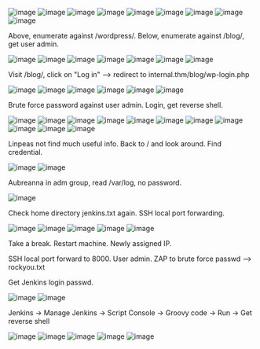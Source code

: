 ![image](https://github.com/user-attachments/assets/7b266bcb-574c-44cf-b79a-156ead305056)
![image](https://github.com/user-attachments/assets/105078f9-9709-4f54-bd69-706646f4f2e7)
![image](https://github.com/user-attachments/assets/8b1e49b9-f1df-46e2-87ca-5af58ea77cde)
![image](https://github.com/user-attachments/assets/7a4b060e-b327-49af-842b-9c09265d9ac7)
![image](https://github.com/user-attachments/assets/fa3a900f-b644-4b37-ac32-b108d40755f7)
![image](https://github.com/user-attachments/assets/0365731c-cfcb-4503-af37-e8ca44624ed5)
![image](https://github.com/user-attachments/assets/4db58e87-8e42-43d0-a2f8-109964fcf333)
![image](https://github.com/user-attachments/assets/063230cf-757a-40dc-8f1d-6660b4af094c)
![image](https://github.com/user-attachments/assets/4dd587e0-31cf-4a77-a0ab-4f24c8226512)

Above, enumerate against /wordpress/. Below, enumerate against /blog/, get user admin.

![image](https://github.com/user-attachments/assets/627fd3cd-099c-4231-87d1-8c102f62011f)
![image](https://github.com/user-attachments/assets/abf82a4f-8de1-4766-9ef4-c1ca331d8337)
![image](https://github.com/user-attachments/assets/bcbdbc8c-7485-4784-b317-1428d90538e3)
![image](https://github.com/user-attachments/assets/335819c0-9cca-4376-8cc7-e3f1de5fbd1e)
![image](https://github.com/user-attachments/assets/f63cb7da-30bd-4a3d-8304-5e0cbacaa203)
![image](https://github.com/user-attachments/assets/debb016b-0a9b-4443-afbb-72a9462db6d9)
![image](https://github.com/user-attachments/assets/b099310f-a574-42dc-abe0-118105748a5c)

Visit /blog/, click on "Log in" --> redirect to internal.thm/blog/wp-login.php

![image](https://github.com/user-attachments/assets/f21fe702-bc4a-4da6-9463-0382a2076df2)
![image](https://github.com/user-attachments/assets/660392bd-fad3-49df-a348-901c21c4d968)
![image](https://github.com/user-attachments/assets/bdf24487-db1f-4473-a6fd-a999a1a61ee4)
![image](https://github.com/user-attachments/assets/71eb0b8f-a9ac-4a4c-ae1d-2bbae715f6e8)
![image](https://github.com/user-attachments/assets/75ea3c6c-ba3b-4638-8bee-3c87d39df67c)
![image](https://github.com/user-attachments/assets/cd2f747b-051e-4adc-bfce-934028f9be45)


Brute force password against user admin. Login, get reverse shell.

![image](https://github.com/user-attachments/assets/f30cf008-a5dc-4d0d-8059-a824950eeb2f)
![image](https://github.com/user-attachments/assets/ca823bed-1014-4717-afb5-b9b1e775c66b)
![image](https://github.com/user-attachments/assets/bb3bd9a8-ef7c-40f7-96d3-0c539ece0eab)
![image](https://github.com/user-attachments/assets/417d02ae-8464-4e38-9435-6223ca0ae465)
![image](https://github.com/user-attachments/assets/20cd0ab1-2baf-44e7-a2b1-f7817bdc0a0e)
![image](https://github.com/user-attachments/assets/8b7b910e-0c26-4985-a497-d3cf1d5b727b)
![image](https://github.com/user-attachments/assets/9018c9c2-92f1-4459-8bc6-01a9b61a71cd)
![image](https://github.com/user-attachments/assets/8a81d886-35e3-400f-a88a-efd5c7c54203)
![image](https://github.com/user-attachments/assets/50c2dd77-7692-4c17-a27f-61e50f559122)
![image](https://github.com/user-attachments/assets/2d514fe5-f4eb-4f10-b886-a756f10218a7)
![image](https://github.com/user-attachments/assets/24558e2f-dfb0-40f2-870b-ee992d1fb879)


Linpeas not find much useful info. Back to / and look around. Find credential.

![image](https://github.com/user-attachments/assets/3f1f30dc-8506-4c54-8dfd-fd721d583aff)
![image](https://github.com/user-attachments/assets/a42ab000-e796-4a1c-a02f-57f7b7abab9e)

Aubreanna in adm group, read /var/log, no password.

![image](https://github.com/user-attachments/assets/58945426-e8ad-4d83-9622-49f486b735ac)

Check home directory jenkins.txt again. SSH local port forwarding.

![image](https://github.com/user-attachments/assets/1a53ddb8-0078-44ef-9da4-5935835082a4)
![image](https://github.com/user-attachments/assets/4fde5818-6a85-4e5c-a284-b08616000f72)
![image](https://github.com/user-attachments/assets/d8a75d36-a913-4f5d-8c8f-fdb049fd4df8)
![image](https://github.com/user-attachments/assets/b0aaa340-b56b-44eb-9447-8020f71d560e)
![image](https://github.com/user-attachments/assets/6471752b-1616-4f96-84f1-e78c534ded9f)

Take a break. Restart machine. Newly assigned IP.

SSH local port forward to 8000. User admin. ZAP to brute force passwd --> rockyou.txt

Get Jenkins login passwd. 

![image](https://github.com/user-attachments/assets/cdd24acd-8735-4568-a54a-2b0bfba8a5b0)
![image](https://github.com/user-attachments/assets/d65f53d0-d12e-4e1c-9a44-a339fed234df)

Jenkins -> Manage Jenkins -> Script Console -> Groovy code -> Run -> Get reverse shell

![image](https://github.com/user-attachments/assets/d0102154-5e31-4980-858b-9472d5077727)
![image](https://github.com/user-attachments/assets/bb8c7498-e48c-4d4e-9e28-8fedeb9bf6c4)
![image](https://github.com/user-attachments/assets/2a6778da-653f-4e33-8ca2-c891014a2fda)
![image](https://github.com/user-attachments/assets/310d23c5-d44e-4047-b3e6-31a9258e7b9f)
![image](https://github.com/user-attachments/assets/9f80dd3f-f5fe-4318-97bf-728efd6321b0)




